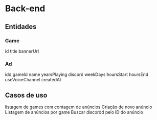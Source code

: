 # Back-end

## Entidades

### Game
id
title
bannerUrl

### Ad
idd
gameId
name
yearsPlaying
discord
weekDays
hoursStart
hoursEnd
useVoiceChannel
createdAt


## Casos de uso
listagem de games com contagem de anúncios
Criação de novo anúncio
Listagem de anúncios por game
Buscar discordd pelo ID do anúncio

